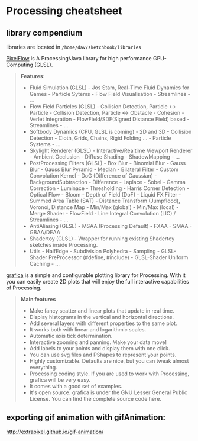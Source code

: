 # Processing cheatsheet  

## library compendium  

libraries are located in `/home/dav/sketchbook/libraries`

[PixelFlow](https://github.com/diwi/PixelFlow) is A Processing/Java library for high performance GPU-Computing (GLSL).  
> **Features:**  
>+ Fluid Simulation (GLSL)
    - Jos Stam, Real-Time Fluid Dynamics for Games
    - Particle Sytems
    - Flow Field Visualisation
    - Streamlines
    - ...
>+ Flow Field Particles (GLSL)
    - Collision Detection, Particle <-> Particle
    - Collision Detection, Particle <-> Obstacle
    - Cohesion
    - Verlet Integration
    - FlowField/SDF(Signed Distance Field) based
    - Streamlines
    - ...
>+ Softbody Dynamics (CPU, GLSL is coming)
    - 2D and 3D
    - Collision Detection
    - Cloth, Grids, Chains, Rigid Folding ...
    - Particle Systems
    - ...
>+ Skylight Renderer (GLSL)
    - Interactive/Realtime Viewport Renderer
    - Ambient Occlusion
    - Diffuse Shading
    - ShadowMapping
    - ...
>+ PostProcessing Filters (GLSL)
    - Box Blur
    - Binomial Blur
    - Gauss Blur
    - Gauss Blur Pyramid
    - Median
    - Bilateral Filter
    - Custom Convolution Kernel
    - DoG (Difference of Gaussian)
    - BackgroundSubtraction
    - Difference
    - Laplace
    - Sobel
    - Gamma Correction
    - Luminace
    - Thresholding
    - Harris Corner Detection
    - Optical Flow
    - Bloom
    - Depth of Field (DoF)
    - Liquid FX Filter
    - Summed Area Table (SAT)
    - Distance Transform (Jumpflood), Voronoi, Distance Map
    - Min/Max (global)
    - Min/Max (local)
    - Merge Shader
    - FlowField
    - Line Integral Convolution (LIC) / Streamlines
    - ...
>+ AntiAliasing (GLSL)
    - MSAA (Processing Default)
    - FXAA
    - SMAA
    - GBAA/DEAA
>+ Shadertoy (GLSL)
    - Wrapper for running existing Shadertoy sketches inside Processing.
>+ Utils
    - HalfEdge
    - Subdivision Polyhedra
    - Sampling
    - GLSL-Shader PreProcessor (#define, #include)
    - GLSL-Shader Uniform Caching
    - ...



[grafica](https://github.com/jagracar/grafica)  is a simple and configurable plotting library for Processing. With it you can easily create 2D plots that will enjoy the full interactive capabilities of Processing.

> **Main features**  
 >   - Make fancy scatter and linear plots that update in real time.
 >   - Display histograms in the vertical and horizontal directions.
 >   - Add several layers with different properties to the same plot.
 >   - It works both with linear and logarithmic scales.
 >   - Automatic axis tick determination.
 >   - Interactive zooming and panning. Make your data move!
 >   - Add labels to your points and display them with one click.
 >   - You can use svg files and PShapes to represent your points.
 >   - Highly customizable. Defaults are nice, but you can tweak almost everything.
 >   - Processing coding style. If you are used to work with Processing, grafica will be very easy.
 >   - It comes with a good set of examples.
 >   - It's open source. grafica is under the GNU Lesser General Public License. You can find the complete source code here.


## exporting gif animation with gifAnimation:  
http://extrapixel.github.io/gif-animation/
